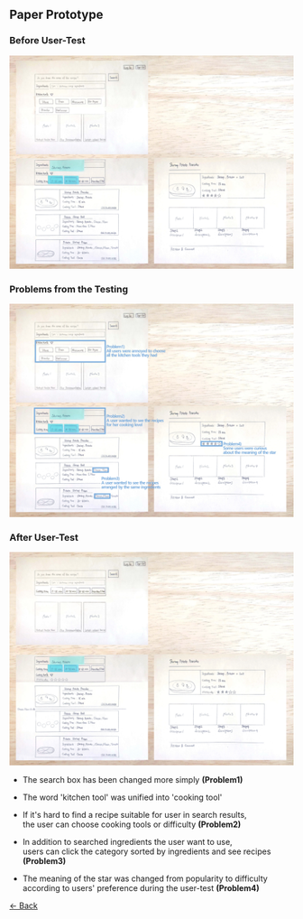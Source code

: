 ## Paper Prototype

### Before User-Test

![Before UserTest](./image/beforeUsertest.jpg)

### Problems from the Testing

![Problems](./image/problems.jpg)

### After User-Test

![After UserTest](./image/afterUsertest.jpg)

- The search box has been changed more simply **(Problem1)**

- The word 'kitchen tool' was unified into 'cooking tool'

- If it's hard to find a recipe suitable for user in search results, <br>
  the user can choose cooking tools or difficulty **(Problem2)**
  
- In addition to searched ingredients the user want to use, <br>
  users can click the category sorted by ingredients and see recipes **(Problem3)**

- The meaning of the star was changed from popularity to difficulty <br>
  according to users' preference during the user-test **(Problem4)**

[← Back](./)
